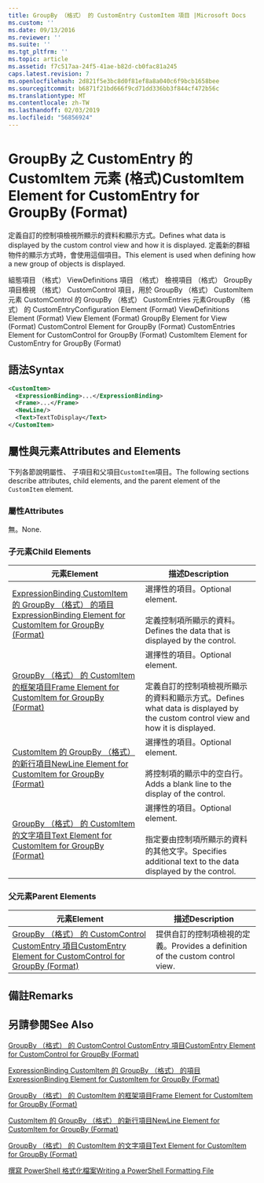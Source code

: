 ```yaml
---
title: GroupBy （格式） 的 CustomEntry CustomItem 項目 |Microsoft Docs
ms.custom: ''
ms.date: 09/13/2016
ms.reviewer: ''
ms.suite: ''
ms.tgt_pltfrm: ''
ms.topic: article
ms.assetid: f7c517aa-24f5-41ae-b82d-cb0fac81a245
caps.latest.revision: 7
ms.openlocfilehash: 2d821f5e3bc8d0f81ef8a8a040c6f9bcb1658bee
ms.sourcegitcommit: b6871f21bd666f9cd71dd336bb3f844cf472b56c
ms.translationtype: MT
ms.contentlocale: zh-TW
ms.lasthandoff: 02/03/2019
ms.locfileid: "56856924"
---
```

# <a name="customitem-element-for-customentry-for-groupby-format"></a><span data-ttu-id="21242-102">GroupBy 之 CustomEntry 的 CustomItem 元素 (格式)</span><span class="sxs-lookup"><span data-stu-id="21242-102">CustomItem Element for CustomEntry for GroupBy (Format)</span></span>

<span data-ttu-id="21242-103">定義自訂的控制項檢視所顯示的資料和顯示方式。</span><span class="sxs-lookup"><span data-stu-id="21242-103">Defines what data is displayed by the custom control view and how it is displayed.</span></span> <span data-ttu-id="21242-104">定義新的群組物件的顯示方式時，會使用這個項目。</span><span class="sxs-lookup"><span data-stu-id="21242-104">This element is used when defining how a new group of objects is displayed.</span></span>

<span data-ttu-id="21242-105">組態項目 （格式） ViewDefinitions 項目 （格式） 檢視項目 （格式） GroupBy 項目檢視 （格式） CustomControl 項目，用於 GroupBy （格式） CustomItem 元素 CustomControl 的 GroupBy （格式） CustomEntries 元素GroupBy （格式） 的 CustomEntry</span><span class="sxs-lookup"><span data-stu-id="21242-105">Configuration Element (Format) ViewDefinitions Element (Format) View Element (Format) GroupBy Element for View (Format) CustomControl Element for GroupBy (Format) CustomEntries Element for CustomControl for GroupBy (Format) CustomItem Element for CustomEntry for GroupBy (Format)</span></span>

## <a name="syntax"></a><span data-ttu-id="21242-106">語法</span><span class="sxs-lookup"><span data-stu-id="21242-106">Syntax</span></span>

```xml
<CustomItem>
  <ExpressionBinding>...</ExpressionBinding>
  <Frame>...</Frame>
  <NewLine/>
  <Text>TextToDisplay</Text>
</CustomItem>
```

## <a name="attributes-and-elements"></a><span data-ttu-id="21242-107">屬性與元素</span><span class="sxs-lookup"><span data-stu-id="21242-107">Attributes and Elements</span></span>

<span data-ttu-id="21242-108">下列各節說明屬性、 子項目和父項目`CustomItem`項目。</span><span class="sxs-lookup"><span data-stu-id="21242-108">The following sections describe attributes, child elements, and the parent element of the `CustomItem` element.</span></span>

### <a name="attributes"></a><span data-ttu-id="21242-109">屬性</span><span class="sxs-lookup"><span data-stu-id="21242-109">Attributes</span></span>

<span data-ttu-id="21242-110">無。</span><span class="sxs-lookup"><span data-stu-id="21242-110">None.</span></span>

### <a name="child-elements"></a><span data-ttu-id="21242-111">子元素</span><span class="sxs-lookup"><span data-stu-id="21242-111">Child Elements</span></span>

|<span data-ttu-id="21242-112">元素</span><span class="sxs-lookup"><span data-stu-id="21242-112">Element</span></span>|<span data-ttu-id="21242-113">描述</span><span class="sxs-lookup"><span data-stu-id="21242-113">Description</span></span>|
|-------------|-----------------|
|[<span data-ttu-id="21242-114">ExpressionBinding CustomItem 的 GroupBy （格式） 的項目</span><span class="sxs-lookup"><span data-stu-id="21242-114">ExpressionBinding Element for CustomItem for GroupBy (Format)</span></span>](./expressionbinding-element-for-customitem-for-groupby-format.md)|<span data-ttu-id="21242-115">選擇性的項目。</span><span class="sxs-lookup"><span data-stu-id="21242-115">Optional element.</span></span><br /><br /> <span data-ttu-id="21242-116">定義控制項所顯示的資料。</span><span class="sxs-lookup"><span data-stu-id="21242-116">Defines the data that is displayed by the control.</span></span>|
|[<span data-ttu-id="21242-117">GroupBy （格式） 的 CustomItem 的框架項目</span><span class="sxs-lookup"><span data-stu-id="21242-117">Frame Element for CustomItem for GroupBy (Format)</span></span>](./frame-element-for-customitem-for-groupby-format.md)|<span data-ttu-id="21242-118">選擇性的項目。</span><span class="sxs-lookup"><span data-stu-id="21242-118">Optional element.</span></span><br /><br /> <span data-ttu-id="21242-119">定義自訂的控制項檢視所顯示的資料和顯示方式。</span><span class="sxs-lookup"><span data-stu-id="21242-119">Defines what data is displayed by the custom control view and how it is displayed.</span></span>|
|[<span data-ttu-id="21242-120">CustomItem 的 GroupBy （格式） 的新行項目</span><span class="sxs-lookup"><span data-stu-id="21242-120">NewLine Element for CustomItem for GroupBy (Format)</span></span>](./newline-element-for-customitem-for-groupby-format.md)|<span data-ttu-id="21242-121">選擇性的項目。</span><span class="sxs-lookup"><span data-stu-id="21242-121">Optional element.</span></span><br /><br /> <span data-ttu-id="21242-122">將控制項的顯示中的空白行。</span><span class="sxs-lookup"><span data-stu-id="21242-122">Adds a blank line to the display of the control.</span></span>|
|[<span data-ttu-id="21242-123">GroupBy （格式） 的 CustomItem 的文字項目</span><span class="sxs-lookup"><span data-stu-id="21242-123">Text Element for CustomItem for GroupBy (Format)</span></span>](./text-element-for-customitem-for-groupby-format.md)|<span data-ttu-id="21242-124">選擇性的項目。</span><span class="sxs-lookup"><span data-stu-id="21242-124">Optional element.</span></span><br /><br /> <span data-ttu-id="21242-125">指定要由控制項所顯示的資料的其他文字。</span><span class="sxs-lookup"><span data-stu-id="21242-125">Specifies additional text to the data displayed by the control.</span></span>|

### <a name="parent-elements"></a><span data-ttu-id="21242-126">父元素</span><span class="sxs-lookup"><span data-stu-id="21242-126">Parent Elements</span></span>

|<span data-ttu-id="21242-127">元素</span><span class="sxs-lookup"><span data-stu-id="21242-127">Element</span></span>|<span data-ttu-id="21242-128">描述</span><span class="sxs-lookup"><span data-stu-id="21242-128">Description</span></span>|
|-------------|-----------------|
|[<span data-ttu-id="21242-129">GroupBy （格式） 的 CustomControl CustomEntry 項目</span><span class="sxs-lookup"><span data-stu-id="21242-129">CustomEntry Element for CustomControl for GroupBy (Format)</span></span>](./customentry-element-for-customcontrol-for-groupby-format.md)|<span data-ttu-id="21242-130">提供自訂的控制項檢視的定義。</span><span class="sxs-lookup"><span data-stu-id="21242-130">Provides a definition of the custom control view.</span></span>|

## <a name="remarks"></a><span data-ttu-id="21242-131">備註</span><span class="sxs-lookup"><span data-stu-id="21242-131">Remarks</span></span>

## <a name="see-also"></a><span data-ttu-id="21242-132">另請參閱</span><span class="sxs-lookup"><span data-stu-id="21242-132">See Also</span></span>

[<span data-ttu-id="21242-133">GroupBy （格式） 的 CustomControl CustomEntry 項目</span><span class="sxs-lookup"><span data-stu-id="21242-133">CustomEntry Element for CustomControl for GroupBy (Format)</span></span>](./customentry-element-for-customcontrol-for-groupby-format.md)

[<span data-ttu-id="21242-134">ExpressionBinding CustomItem 的 GroupBy （格式） 的項目</span><span class="sxs-lookup"><span data-stu-id="21242-134">ExpressionBinding Element for CustomItem for GroupBy (Format)</span></span>](./expressionbinding-element-for-customitem-for-groupby-format.md)

[<span data-ttu-id="21242-135">GroupBy （格式） 的 CustomItem 的框架項目</span><span class="sxs-lookup"><span data-stu-id="21242-135">Frame Element for CustomItem for GroupBy (Format)</span></span>](./frame-element-for-customitem-for-groupby-format.md)

[<span data-ttu-id="21242-136">CustomItem 的 GroupBy （格式） 的新行項目</span><span class="sxs-lookup"><span data-stu-id="21242-136">NewLine Element for CustomItem for GroupBy (Format)</span></span>](./newline-element-for-customitem-for-groupby-format.md)

[<span data-ttu-id="21242-137">GroupBy （格式） 的 CustomItem 的文字項目</span><span class="sxs-lookup"><span data-stu-id="21242-137">Text Element for CustomItem for GroupBy (Format)</span></span>](./text-element-for-customitem-for-groupby-format.md)

[<span data-ttu-id="21242-138">撰寫 PowerShell 格式化檔案</span><span class="sxs-lookup"><span data-stu-id="21242-138">Writing a PowerShell Formatting File</span></span>](./writing-a-powershell-formatting-file.md)
